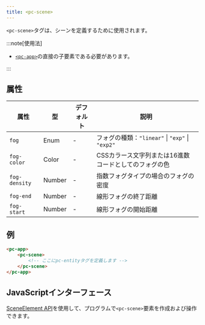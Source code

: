 ```yaml
---
title: <pc-scene>
---
```


`<pc-scene>`タグは、シーンを定義するために使用されます。

:::note[使用法]

* [`<pc-app>`](../pc-app)の直接の子要素である必要があります。

:::

## 属性

<div className="attribute-table">

| 属性 | 型 | デフォルト | 説明 |
| --- | --- | --- | --- |
| `fog` | Enum | - | フォグの種類：`"linear"` \| `"exp"` \| `"exp2"` |
| `fog-color` | Color | - | CSSカラース文字列または16進数コードとしてのフォグの色 |
| `fog-density` | Number | - | 指数フォグタイプの場合のフォグの密度 |
| `fog-end` | Number | - | 線形フォグの終了距離 |
| `fog-start` | Number | - | 線形フォグの開始距離 |

</div>

## 例

```html
<pc-app>
    <pc-scene>
        <!-- ここにpc-entityタグを定義します -->
    </pc-scene>
</pc-app>
```

## JavaScriptインターフェース

[SceneElement API](https://api.playcanvas.com/web-components/classes/SceneElement.html)を使用して、プログラムで`<pc-scene>`要素を作成および操作できます。
